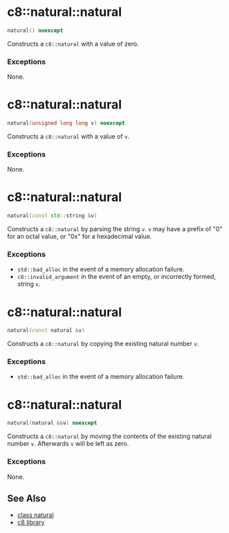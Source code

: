 # c8::natural::natural #

```cpp
natural() noexcept
```

Constructs a `c8::natural` with a value of zero.

### Exceptions ###

None.

# c8::natural::natural #

```cpp
natural(unsigned long long v) noexcept
```

Constructs a `c8::natural` with a value of `v`.

### Exceptions ###

None.

# c8::natural::natural #

```cpp
natural(const std::string &v)
```

Constructs a `c8::natural` by parsing the string `v`.  `v` may have a prefix of "0" for an octal value, or "0x" for a hexadecimal value.

### Exceptions ###

* `std::bad_alloc` in the event of a memory allocation failure.
* `c8::invalid_argument` in the event of an empty, or incorrectly formed, string `v`.

# c8::natural::natural #

```cpp
natural(const natural &v)
```

Constructs a `c8::natural` by copying the existing natural number `v`.

### Exceptions ###

* `std::bad_alloc` in the event of a memory allocation failure.

# c8::natural::natural #

```cpp
natural(natural &&v) noexcept
```

Constructs a `c8::natural` by moving the contents of the existing natural number `v`.  Afterwards `v` will be left as zero.

### Exceptions ###

None.

## See Also ##

* [class natural](c8_natural)
* [c8 library](c8)

